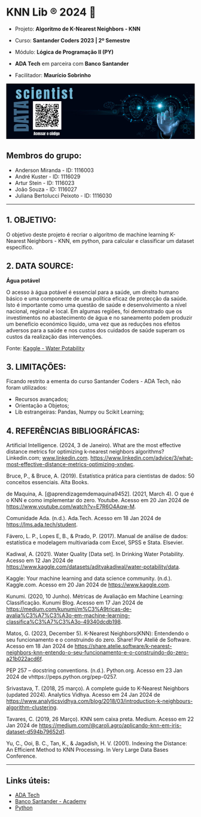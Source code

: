 # **KNN Lib ® 2024** 🚀

* Projeto: **Algoritmo de K-Nearest Neighbors - KNN**

* Curso: **Santander Coders 2023 | 2º Semestre**
* Módulo: **Lógica de Programação II (PY)**
* **ADA Tech** em parceira com **Banco Santander**
* Facilitador: **Maurício Sobrinho**

![KNN](https://github.com/aluipio/ds_ada_santander_knn/blob/main/images/ds_ml_ada.png?raw=true)

## **Membros do grupo:**

* Anderson Miranda - ID: 1116003
* André Kuster - ID: 1116029
* Artur Stein - ID: 1116023
* João Souza - ID: 1116027
* Juliana Bertolucci Peixoto - ID: 1116030

----

## **1. OBJETIVO:**

O objetivo deste projeto é recriar o algoritmo de machine learning K-Nearest Neighbors - KNN, em python, para calcular e classificar um dataset específico.

## **2. DATA SOURCE:**

**Água potável**

O acesso à água potável é essencial para a saúde, um direito humano básico e uma componente de uma política eficaz de protecção da saúde. Isto é importante como uma questão de saúde e desenvolvimento a nível nacional, regional e local. Em algumas regiões, foi demonstrado que os investimentos no abastecimento de água e no saneamento podem produzir um benefício económico líquido, uma vez que as reduções nos efeitos adversos para a saúde e nos custos dos cuidados de saúde superam os custos da realização das intervenções.

Fonte: [Kaggle - Water Potability](https://www.kaggle.com/datasets/adityakadiwal/water-potability/data)

## **3. LIMITAÇÕES:**

Ficando restrito a ementa do curso Santander Coders - ADA Tech, não foram utilizados:
* Recursos avançados;
* Orientação a Objetos;
* Lib estrangeiras: Pandas, Numpy ou Scikit Learning;

## **4. REFERÊNCIAS BIBLIOGRÁFICAS:**

Artificial Intelligence. (2024, 3 de Janeiro). What are the most effective distance metrics for optimizing k-nearest neighbors algorithms? Linkedin.com; www.linkedin.com. https://www.linkedin.com/advice/3/what-most-effective-distance-metrics-optimizing-xndwc.

Bruce, P., & Bruce, A. (2019). Estatística prática para cientistas de dados: 50 conceitos essenciais. Alta Books.

de Maquina, A. [@aprendizagemdemaquina9452]. (2021, March 4). O que é o KNN e como implementar do zero. Youtube. Acesso em 20 Jan 2024 de https://www.youtube.com/watch?v=E7R6O4Aqw-M.

Comunidade Ada. (n.d.). Ada.Tech. Acesso em 18 Jan 2024 de https://lms.ada.tech/student.

Fávero, L. P., Lopes E, B., & Prado, P. (2017). Manual de análise de dados: estatística e modelagem multivariada com Excel, SPSS e Stata. Elsevier.

Kadiwal, A. (2021). Water Quality [Data set]. In Drinking Water Potability. Acesso em 12 Jan 2024 de  https://www.kaggle.com/datasets/adityakadiwal/water-potability/data.

Kaggle: Your machine learning and data science community. (n.d.). Kaggle.com. Acesso em 20 Jan 2024 de https://www.kaggle.com.

Kunumi. (2020, 10 Junho). Métricas de Avaliação em Machine Learning: Classificação. Kunumi Blog. Acesso em 17 Jan 2024 de https://medium.com/kunumi/m%C3%A9tricas-de-avalia%C3%A7%C3%A3o-em-machine-learning-classifica%C3%A7%C3%A3o-49340dcdb198.

Matos, G. (2023, December 5). K-Nearest Neighbors(KNN): Entendendo o seu funcionamento e o construindo do zero. Share! Por Ateliê de Software. Acesso em 18 Jan 2024 de https://share.atelie.software/k-nearest-neighbors-knn-entendo-o-seu-funcionamento-e-o-construindo-do-zero-a21b022acd6f.

PEP 257 – docstring conventions. (n.d.). Python.org. Acesso em 23 Jan 2024 de vhttps://peps.python.org/pep-0257.

Srivastava, T. (2018, 25 março). A complete guide to K-Nearest Neighbors (updated 2024). Analytics Vidhya. Acesso em 24 Jan 2024 de https://www.analyticsvidhya.com/blog/2018/03/introduction-k-neighbours-algorithm-clustering.

Tavares, C. (2019, 26 Março). KNN sem caixa preta. Medium. Acesso em 22 Jan 2024 de https://medium.com/@caroli.agro/aplicando-knn-em-iris-dataset-d594b79652d1.

Yu, C., Ooi, B. C., Tan, K., & Jagadish, H. V. (2001). Indexing the Distance: An Efficient Method to KNN Processing. In Very Large Data Bases Conference.

----

## **Links úteis:**

- [ADA Tech](https://ada.tech/)
- [Banco Santander - Academy](https://app.santanderopenacademy.com/pt-BR/program/bolsas-santander-santander-coders-2023-2-edicao)
- [Python](https://www.python.org)
